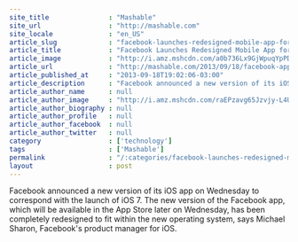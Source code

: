 ```yaml
---
site_title               : "Mashable"
site_url                 : "http://mashable.com"
site_locale              : "en_US"
article_slug             : "facebook-launches-redesigned-mobile-app-for-ios-7"
article_title            : "Facebook Launches Redesigned Mobile App for iOS 7"
article_image            : "http://i.amz.mshcdn.com/a0b736Lx9GjWpuqYpPDYNcQN1hk=/1200x627/2013%2F09%2F18%2Fa1%2Fios7faceboo.97bec.jpg"
article_url              : "http://mashable.com/2013/09/18/facebook-app-ios-7/"
article_published_at     : "2013-09-18T19:02:06-03:00"
article_description      : "Facebook announced a new version of its iOS app on Wednesday to correspond with the launch of iOS 7. The new version of the Facebook app, which will be available in the App Store later on Wednesday, has been completely redesigned to fit within the new operating system, says Michael Sharon, Facebook's product manager for iOS."
article_author_name      : null
article_author_image     : "http://i.amz.mshcdn.com/raEPzavg65Jzvjy-L4U699QBlmQ=/90x90/default-m.jpg"
article_author_biography : null
article_author_profile   : null
article_author_facebook  : null
article_author_twitter   : null
category                 : ['technology']
tags                     : ['Mashable']
permalink                : "/:categories/facebook-launches-redesigned-mobile-app-for-ios-7/"
layout                   : post
---
```


Facebook announced a new version of its iOS app on Wednesday to correspond with the launch of iOS 7. The new version of the Facebook app, which will be available in the App Store later on Wednesday, has been completely redesigned to fit within the new operating system, says Michael Sharon, Facebook's product manager for iOS.
